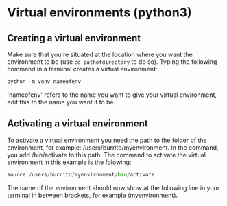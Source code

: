 # Virtual environments (python3)
## Creating a virtual environment
Make sure that you're situated at the location where you want the environment to be 
(use ```cd pathofdirectory``` to do so). Typing the following command in a terminal creates a virtual environment:
```py 
python -m venv nameofenv
```
'nameofenv' refers to the name you want to give your virtual environment, edit this to the name you want it to be.
## Activating a virtual environment
To activate a virtual environment you need the path to the folder of the environment, for example: /users/burrito/myenvironment.
In the command, you add /bin/activate to this path. The command to activate the virtual environment in this example is the folowing:
```py
source /users/burrito/myenvironment/bin/activate
```
The name of the environment should now show at the following line in your terminal in between brackets, for example (myenvironment).
